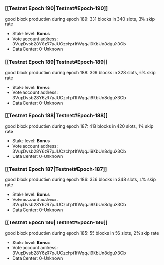 ### [[Testnet Epoch 190|Testnet#Epoch-190]]
good block production during epoch 189: 331 blocks in 340 slots, 3% skip rate
* Stake level: **Bonus** 
* Vote account address: 3VupDvsb28Y6zR7pJUCzchpt1fWqqJi9KbUn8dguX3Cb
* Data Center: 0-Unknown
### [[Testnet Epoch 189|Testnet#Epoch-189]]
good block production during epoch 188: 309 blocks in 328 slots, 6% skip rate
* Stake level: **Bonus** 
* Vote account address: 3VupDvsb28Y6zR7pJUCzchpt1fWqqJi9KbUn8dguX3Cb
* Data Center: 0-Unknown
### [[Testnet Epoch 188|Testnet#Epoch-188]]
good block production during epoch 187: 418 blocks in 420 slots, 1% skip rate
* Stake level: **Bonus** 
* Vote account address: 3VupDvsb28Y6zR7pJUCzchpt1fWqqJi9KbUn8dguX3Cb
* Data Center: 0-Unknown
### [[Testnet Epoch 187|Testnet#Epoch-187]]
good block production during epoch 186: 336 blocks in 348 slots, 4% skip rate
* Stake level: **Bonus** 
* Vote account address: 3VupDvsb28Y6zR7pJUCzchpt1fWqqJi9KbUn8dguX3Cb
* Data Center: 0-Unknown
### [[Testnet Epoch 186|Testnet#Epoch-186]]
good block production during epoch 185: 55 blocks in 56 slots, 2% skip rate
* Stake level: **Bonus** 
* Vote account address: 3VupDvsb28Y6zR7pJUCzchpt1fWqqJi9KbUn8dguX3Cb
* Data Center: 0-Unknown